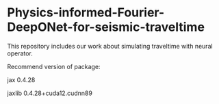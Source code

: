 # Physics-informed-Fourier-DeepONet-for-seismic-traveltime

This repository includes our work about simulating traveltime with neural operator.

Recommend version of package:

jax                       0.4.28 

jaxlib                    0.4.28+cuda12.cudnn89
